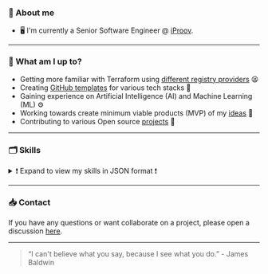### 👋 About me

- 🖥 I'm currently a Senior Software Engineer @ [iProov](https://www.iproov.com/).

---

### 📖 What am I up to?

- Getting more familiar with Terraform using [different registry providers](https://github.com/kwame-mintah?tab=repositories&q=&type=template&language=hcl&sort=) 😫
- Creating [GitHub templates](https://github.com/kwame-mintah?tab=repositories&q=&type=template&language=&sort=) for various tech stacks 📄
- Gaining experience on Artificial Intelligence (AI) and Machine Learning (ML) ⚙️
- Working towards create minimum viable products (MVP) of my [ideas](https://github.com/kwame-mintah/notes-md/tree/main/brainstorm-ideas) 💭
- Contributing to various Open source [projects](https://github.com/pulls?q=is%3Apr+author%3Akwame-mintah+-user%3Akwame-mintah+is%3Apublic+is%3Amerged+) 💌

---

### 🗂️ Skills

<details>

<summary> ❗ Expand to view my skills in JSON format ❗</summary>

```json
{
  "basics": {
    "name": "Kwame Mintah",
    "label": "Software Engineer",
    "profiles": [
      {
        "network": "Learn Microsoft",
        "username": "kwame-mintah",
        "url": "https://learn.microsoft.com/en-us/users/kwame-mintah/"
      },
      {
        "network": "Hugging Face",
        "username": "kwame-mintah",
        "url": "https://huggingface.co/kwame-mintah/"
      },
      {
        "network": "Credly",
        "username": "kwame-mintah",
        "url": "https://www.credly.com/users/kwame-mintah/"
      }
    ]
  },
  "work": [
    {
      "name": "iProov",
      "position": "Senior Software Engineer",
      "url": "https://www.iproov.com/",
      "startDate": "2024-07-01",
      "endDate": "..."
    },
    {
      "name": "CGI",
      "position": "Software Engineer",
      "url": "https://www.cgi.com/en",
      "startDate": "2018-11-09",
      "endDate": "2024-06-28"
    },
    {
      "name": "The Ringley Group",
      "position": "IT Developer",
      "url": "https://ringley.co.uk/",
      "startDate": "2016-12-31",
      "endDate": "2018-03-31"
    }
  ],
  "certificates": [
    {
      "name": "AWS Certified DevOps Engineer – Professional",
      "date": "2025-06-21",
      "issuer": "Amazon Web Services",
      "url": "https://www.credly.com/badges/1b7be63d-4eab-4b0f-98fe-f6e2d5d58f85/"
    },
    {
      "name": "HashiCorp Certified: Terraform Associate (003)",
      "date": "2023-09-16",
      "issuer": "HashiCorp",
      "url": "https://www.credly.com/badges/adf68af2-8299-48c5-a023-7a239f439533/"
    },
    {
      "name": "Microsoft Certified: Azure AI Engineer Associate",
      "date": "2023-08-28",
      "issuer": "Microsoft",
      "url": "https://learn.microsoft.com/en-us/users/kwame-mintah/credentials/b3d5becc8bb76fcc/"
    },
    {
      "name": "Microsoft Certified: Azure AI Fundamentals",
      "date": "2023-04-01",
      "issuer": "Microsoft",
      "url": "https://www.credly.com/badges/4c70df7d-f975-4645-b1bf-a9292a4adaf0/"
    },
    {
      "name": "AWS Certified Developer - Associate",
      "date": "2022-06-24",
      "issuer": "Amazon Web Services",
      "url": "https://www.credly.com/badges/24752df3-914e-4715-a7a6-b63fd5ffbb2b/"
    },
    {
      "name": "Exam 480: Programming in HTML5 with JavaScript and CSS3",
      "date": "2020-02-08",
      "issuer": "Microsoft",
      "url": "https://www.credly.com/badges/24752df3-914e-4715-a7a6-b63fd5ffbb2b/"
    }
  ],
  "skills": [
    {
      "name": "Languages",
      "keywords": [
        "Java",
        "Python",
        "Terraform",
        "Bash",
        "SQL",
        "JavaScript",
        "Groovy",
        "HTML",
        "CSS"
      ]
    },
    {
      "name": "Databases",
      "keywords": ["PostgreSQL", "OpenSearch", "MongoDB", "ElasticSearch"]
    },
    {
      "name": "Frameworks",
      "keywords": [
        "Spring boot",
        "Serverless",
        "FastAPI",
        "React.js",
        "Next.js"
      ]
    },
    {
      "name": "Authentication",
      "keywords": ["OAuth 2.0", "Role Based Access Control (RBAC)"]
    },
    {
      "name": "Web Services",
      "keywords": ["RESTful APIs", "Web Extensions"]
    },
    {
      "name": "Paradigms",
      "keywords": [
        "DevSecOps",
        "Agile",
        "Scrum",
        "Microservice Architecture",
        "Lambda Architecture"
      ]
    },
    {
      "name": "Testing",
      "keywords": [
        "JUnit",
        "Mockito",
        "PyTest",
        "Cypress",
        "Cucumber",
        "WireMock",
        "Behaviour-driven development",
        "Test-driven development"
      ]
    },
    {
      "name": "Cloud Providers",
      "keywords": [
        "Amazon Web Services (AWS)",
        "Microsoft Azure",
        "Digital Ocean"
      ]
    },
    {
      "name": "CI/CD",
      "keywords": [
        "Jenkins",
        "Azure DevOps",
        "GitLab",
        "GitHub Actions",
        "Concourse"
      ]
    },
    {
      "name": "Containerization",
      "keywords": ["Docker"]
    }
  ],
  "interests": [
    {
      "name": "Machine Learning",
      "keywords": ["MLOps", "AutoML"]
    }
  ],
  "projects": [
    {
      "name": "Bionic Speed Reader Browser Extension",
      "description": "A simple chrome extension using Bionic Reading (BR®) API.",
      "url": "https://github.com/kwame-mintah/bionic-speed-reader-browser-extension"
    }
  ]
}
```

</details>

---

### 📥 Contact

If you have any questions or want collaborate on a project, please open a discussion [here](https://github.com/kwame-mintah/kwame-mintah/discussions/categories/general).

---

> “I can't believe what you say, because I see what you do.” - James Baldwin

<!---
Are you aware of me, or am I aware of you before or after you read this and thought a thing about me? Are you conscious,
or a creation outside of consciousness?
--->
